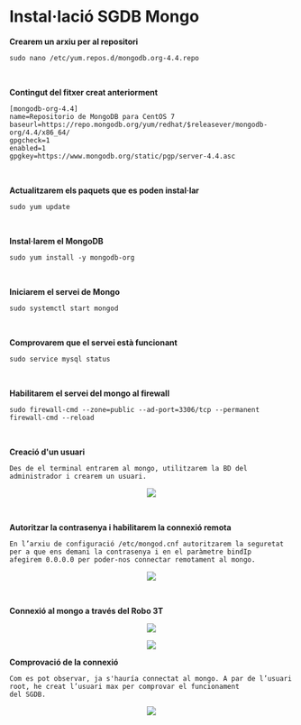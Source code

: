# Instal·lació SGDB Mongo

**Crearem un arxiu per al repositori**
```
sudo nano /etc/yum.repos.d/mongodb.org-4.4.repo
```
<br />

**Contingut del fitxer creat anteriorment**
```
[mongodb-org-4.4]
name=Repositorio de MongoDB para CentOS 7
baseurl=https://repo.mongodb.org/yum/redhat/$releasever/mongodb-org/4.4/x86_64/
gpgcheck=1
enabled=1
gpgkey=https://www.mongodb.org/static/pgp/server-4.4.asc
```

<br />

**Actualitzarem els paquets que es poden instal·lar**
```
sudo yum update
```

<br />

**Instal·larem el MongoDB**
```
sudo yum install -y mongodb-org
```

<br />

**Iniciarem el servei de Mongo**
```
sudo systemctl start mongod
```

<br />

**Comprovarem que el servei està funcionant**
```
sudo service mysql status
```

<br />

**Habilitarem el servei del mongo al firewall**
```
sudo firewall-cmd --zone=public --ad-port=3306/tcp --permanent
firewall-cmd --reload
```

<br />

**Creació d'un usuari**
```
Des de el terminal entrarem al mongo, utilitzarem la BD del administrador i crearem un usuari.
```
<p align="center">
 <img src="https://user-images.githubusercontent.com/61474788/154859627-f76ac5e7-e5c9-4af0-90cf-b3142fe7f8fb.png">
</p>

<br />

**Autoritzar la contrasenya i habilitarem la connexió remota**
```
En l’arxiu de configuració /etc/mongod.cnf autoritzarem la seguretat per a que ens demani la contrasenya i en el paràmetre bindIp
afegirem 0.0.0.0 per poder-nos connectar remotament al mongo.
```
<p align="center">
 <img src="https://user-images.githubusercontent.com/61474788/154859550-ce8ebf4f-591c-46db-8b96-046207c1eaa8.png">
</p>



<br />

**Connexió al mongo a través del Robo 3T**
<p align="center">
 <img src="https://user-images.githubusercontent.com/61474788/154859666-1a868385-749f-4bfb-8aba-80671a710301.png">
</p>
<p align="center">
 <img src="https://user-images.githubusercontent.com/61474788/154859693-4e1d21c3-22de-4386-8280-628c00179eb0.png">
</p>

**Comprovació de la connexió**
```
Com es pot observar, ja s'hauría connectat al mongo. A par de l’usuari root, he creat l’usuari max per comprovar el funcionament 
del SGDB.
```
<p align="center">
 <img src="https://user-images.githubusercontent.com/61474788/154859791-beea05ae-e2e6-4bf6-8454-67c6e932b75b.png">
</p>
